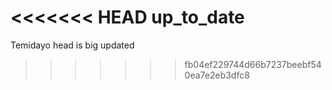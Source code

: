 <<<<<<< HEAD
up_to_date
=======
Temidayo head is big updated

>>>>>>> fb04ef229744d66b7237beebf540ea7e2eb3dfc8
